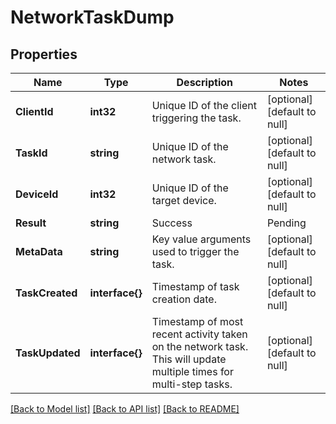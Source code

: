 # NetworkTaskDump

## Properties
Name | Type | Description | Notes
------------ | ------------- | ------------- | -------------
**ClientId** | **int32** | Unique ID of the client triggering the task. | [optional] [default to null]
**TaskId** | **string** | Unique ID of the network task. | [optional] [default to null]
**DeviceId** | **int32** | Unique ID of the target device. | [optional] [default to null]
**Result** | **string** | Success|Pending|Failed. Null value also means Pending. | [optional] [default to null]
**MetaData** | **string** | Key value arguments used to trigger the task. | [optional] [default to null]
**TaskCreated** | **interface{}** | Timestamp of task creation date. | [optional] [default to null]
**TaskUpdated** | **interface{}** | Timestamp of most recent activity taken on the network task. This will update multiple times for multi-step tasks. | [optional] [default to null]

[[Back to Model list]](../README.md#documentation-for-models) [[Back to API list]](../README.md#documentation-for-api-endpoints) [[Back to README]](../README.md)


